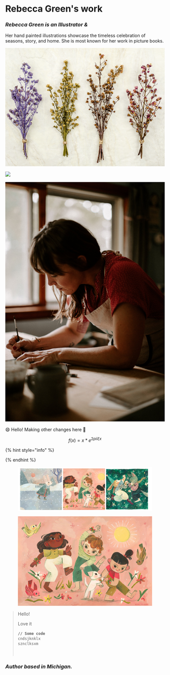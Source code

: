 # Rebecca Green's work

### _Rebecca Green is an Illustrator &_&#x20;

Her hand painted illustrations showcase the timeless celebration of seasons, story, and home. She is most known for her work in picture books.

![](../.gitbook/assets/driedbunches.png)

![](https://images.unsplash.com/photo-1686572603473-f3c2d01732eb?crop=entropy\&cs=srgb\&fm=jpg\&ixid=M3wxOTcwMjR8MHwxfHJhbmRvbXx8fHx8fHx8fDE2OTA4NzU5NjZ8\&ixlib=rb-4.0.3\&q=85)

![](../.gitbook/assets/H93A9948.jpeg)

:smile: Hello! Making other changes here 🌼

$$f(x) = x * e^{2 pi i \xi x}$$



{% hint style="info" %}

{% endhint %}

<figure><img src="../.gitbook/assets/CleanShot 2023-01-25 at 19.27.15@2x.png" alt=""><figcaption></figcaption></figure>

<figure><img src="../.gitbook/assets/TheSpringDance_WS.jpeg" alt=""><figcaption></figcaption></figure>

>
>
> Hello!
>
> Love it
>
> <pre><code><strong>// Some code
> </strong>cndsjknklx
> sznclksxm
>
>
> </code></pre>

### _Author based in Michigan._
